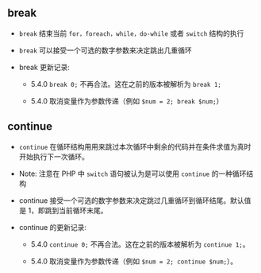 ## break
* `break` 结束当前 `for，foreach，while，do-while` 或者 `switch` 结构的执行

* `break` 可以接受一个可选的数字参数来决定跳出几重循环

* break 更新记录:
    * 5.4.0	`break 0;` 不再合法。这在之前的版本被解析为 `break 1;`

    * 5.4.0	取消变量作为参数传递（例如 `$num = 2; break $num;`）


## continue
* `continue` 在循环结构用用来跳过本次循环中剩余的代码并在条件求值为真时开始执行下一次循环。

* Note: 注意在 PHP 中 `switch` 语句被认为是可以使用 `continue` 的一种循环结构

* continue 接受一个可选的数字参数来决定跳过几重循环到循环结尾。默认值是 1，即跳到当前循环末尾。

* continue 的更新记录:
    * 5.4.0	`continue 0;` 不再合法。这在之前的版本被解析为 `continue 1;`。

    * 5.4.0	取消变量作为参数传递（例如 `$num = 2; continue $num;`）。
